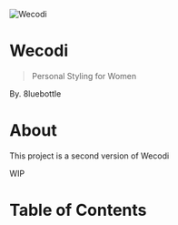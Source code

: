 ![Wecodi](https://user-images.githubusercontent.com/48475824/67861098-d460ef00-fb62-11e9-951f-76bcf54bef25.png)
# Wecodi
> Personal Styling for Women

By. 8luebottle

# About
This project is a second version of Wecodi

WIP

# Table of Contents
